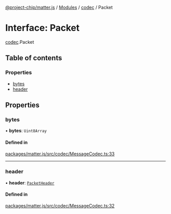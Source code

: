 [@project-chip/matter.js](../README.md) / [Modules](../modules.md) / [codec](../modules/codec.md) / Packet

# Interface: Packet

[codec](../modules/codec.md).Packet

## Table of contents

### Properties

- [bytes](codec.Packet.md#bytes)
- [header](codec.Packet.md#header)

## Properties

### bytes

• **bytes**: `Uint8Array`

#### Defined in

[packages/matter.js/src/codec/MessageCodec.ts:33](https://github.com/project-chip/matter.js/blob/5bdbf8d/packages/matter.js/src/codec/MessageCodec.ts#L33)

___

### header

• **header**: [`PacketHeader`](codec.PacketHeader.md)

#### Defined in

[packages/matter.js/src/codec/MessageCodec.ts:32](https://github.com/project-chip/matter.js/blob/5bdbf8d/packages/matter.js/src/codec/MessageCodec.ts#L32)
